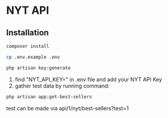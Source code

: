 # NYT API

## Installation



```bash
composer install
```
```bash
cp .env.example .env
```
```bash
php artisan key:generate
```
1. find "NYT_API_KEY=" in .env file and add your NYT API Key
2. gather test data by running command:

```bash
php artisan app:get-best-sellers
```

test can be made via api/1/nyt/best-sellers?test=1
